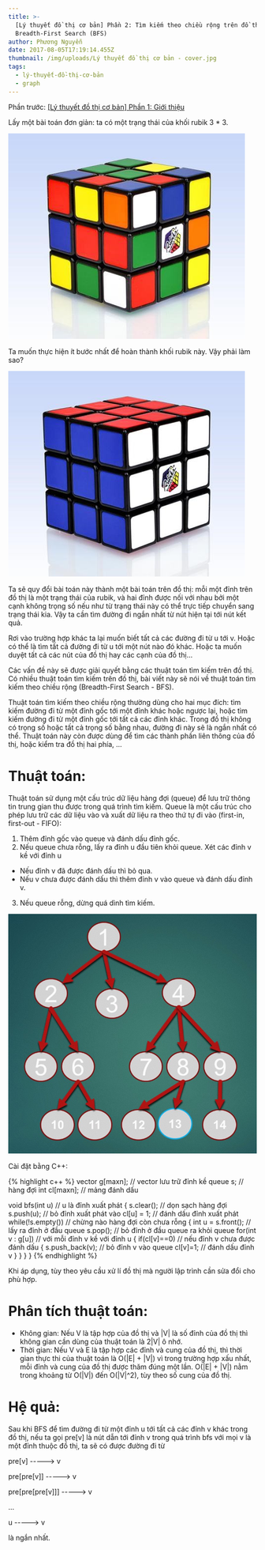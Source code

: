 ```yaml
---
title: >-
  [Lý thuyết đồ thị cơ bản] Phần 2: Tìm kiếm theo chiều rộng trên đồ thị -
  Breadth-First Search (BFS)
author: Phương Nguyễn
date: 2017-08-05T17:19:14.455Z
thumbnail: /img/uploads/Lý thuyết đồ thị cơ bản - cover.jpg
tags:
  - lý-thuyết-đồ-thị-cơ-bản
  - graph
---
```

Phần trước: [\[Lý thuyết đồ thị cơ bản\] Phần 1: Giới thiệu](http://cowboycoder.tech/article/ly-thuyet-do-thi-co-ban-phan-1-gioi-thieu)

Lấy một bài toán đơn giản: ta có một trạng thái của khối rubik 3 * 3. 

![undefined](/img/uploads/ly-thuyet-do-thi-co-ban-2-1.jpg)

Ta muốn thực hiện ít bước nhất để hoàn thành khối rubik này. Vậy phải làm sao?

![undefined](/img/uploads/ly-thuyet-do-thi-co-ban-2-2.jpg)

Ta sẽ quy đổi bài toán này thành một bài toán trên đồ thị: mỗi một đỉnh trên đồ thị là một trạng thái của rubik, và hai đỉnh được nối với nhau bởi một cạnh không trọng số nếu như từ trạng thái này có thể trực tiếp chuyển sang trạng thái kia. Vậy ta cần tìm đường đi ngắn nhất từ nút hiện tại tới nút kết quả.

Rơi vào trường hợp khác ta lại muốn biết tất cả các đường đi từ u tới v. Hoặc có thể là tìm tất cả đường đi từ u tới một nút nào đó khác. Hoặc ta muốn duyệt tất cả các nút của đồ thị hay các cạnh của đồ thị...

Các vấn đề này sẽ được giải quyết bằng các thuật toán tìm kiếm trên đồ thị. Có nhiều thuật toán tìm kiếm trên đồ thị, bài viết này sẽ nói về thuật toán tìm kiếm theo chiều rộng (Breadth-First Search - BFS). 

Thuật toán tìm kiếm theo chiều rộng thường dùng cho hai mục đích: tìm kiếm đường đi từ một đỉnh gốc tới một đỉnh khác hoặc ngược lại, hoặc tìm kiếm đường đi từ một đỉnh gốc tới tất cả các đỉnh khác. Trong đồ thị không có trọng số hoặc tất cả trọng số bằng nhau, đường đi này sẽ là ngắn nhất có thể. Thuật toán này còn được dùng để tìm các thành phần liên thông của đồ thị, hoặc kiểm tra đồ thị hai phía, ...

# Thuật toán:

Thuật toán sử dụng một cấu trúc dữ liệu hàng đợi (queue) để lưu trữ thông tin trung gian thu được trong quá trình tìm kiếm. Queue là một cấu trúc cho phép lưu trữ các dữ liệu vào và xuất dữ liệu ra theo thứ tự đi vào (first-in, first-out - FIFO):

1. Thêm đỉnh gốc vào queue và đánh dấu đỉnh gốc.
2. Nếu queue chưa rỗng, lấy ra đỉnh u đầu tiên khỏi queue. Xét các đỉnh v kề với đỉnh u
* Nếu đỉnh v đã được đánh dấu thì bỏ qua.
* Nếu v chưa được đánh dấu thì thêm đỉnh v vào queue và đánh dấu đỉnh v.
3. Nếu queue rỗng, dừng quá dình tìm kiếm.

![undefined](/img/uploads/ly-thuyet-do-thi-co-ban-2-3.jpg)

Cài đặt bằng C++:

{% highlight c++ %}
vector<int> g[maxn]; // vector lưu trữ đỉnh kề
queue<int> s; // hàng đợi
int cl[maxn]; // mảng đánh dấu

void bfs(int u) // u là đỉnh xuất phát
{
    s.clear(); // dọn sạch hàng đợi
    s.push(u); // bỏ đỉnh xuất phát vào
    cl[u] = 1; // đánh dấu đỉnh xuất phát
    while(!s.empty()) // chừng nào hàng đợi còn chưa rỗng
    {
        int u = s.front(); // lấy ra đỉnh ở đầu queue
        s.pop(); // bỏ đỉnh ở đầu queue ra khỏi queue
        for(int v : g[u]) // với mỗi đỉnh v kề với đỉnh u
        {
            if(cl[v]==0) // nếu đỉnh v chưa được đánh dấu
            {
                s.push_back(v); // bỏ đỉnh v vào queue
                cl[v]=1; // đánh dấu đỉnh v
            }
	}
    }
}
{% endhighlight %}

Khi áp dụng, tùy theo yêu cầu xử lí đồ thị mà người lập trình cần sửa đổi cho phù hợp.

# Phân tích thuật toán:
* Không gian: Nếu V là tập hợp của đồ thị và \|V\| là số đỉnh của đồ thị thì không gian cần dùng của thuật toán là 2\|V\| ô nhớ.
* Thời gian: Nếu V và E là tập hợp các đỉnh và cung của đồ thị, thì thời gian thực thi của thuật toán là O(\|E\| \+ \|V\|) vì trong trường hợp xấu nhất, mỗi đỉnh và cung của đồ thị được thăm đúng một lần. O(\|E\| \+ \|V\|) nằm trong khoảng từ O(\|V\|) đến O(\|V\|^2), tùy theo số cung của đồ thị.

# Hệ quả:
Sau khi BFS để tìm đường đi từ một đỉnh u tới tất cả các đỉnh v khác trong đồ thị, nếu ta gọi pre[v] là nút dẫn tới đỉnh v trong quá trình bfs với mọi v là một đỉnh thuộc đồ thị, ta sẽ có được đường đi từ

pre[v] -----> v

pre[pre[v]] -----> v	

pre[pre[pre[v]]] -----> v

...

u -----> v

là ngắn nhất.



